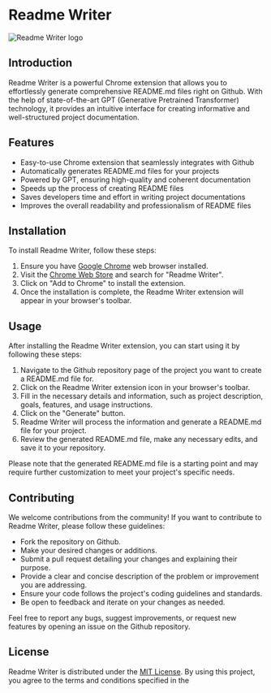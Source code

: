 # Readme Writer

![Readme Writer logo](https://example.com/readme-writer-logo.png)

## Introduction

Readme Writer is a powerful Chrome extension that allows you to effortlessly generate comprehensive README.md files right on Github. With the help of state-of-the-art GPT (Generative Pretrained Transformer) technology, it provides an intuitive interface for creating informative and well-structured project documentation.

## Features

- Easy-to-use Chrome extension that seamlessly integrates with Github
- Automatically generates README.md files for your projects
- Powered by GPT, ensuring high-quality and coherent documentation
- Speeds up the process of creating README files
- Saves developers time and effort in writing project documentations
- Improves the overall readability and professionalism of README files

## Installation

To install Readme Writer, follow these steps:

1. Ensure you have [Google Chrome](https://www.google.com/chrome/) web browser installed.
2. Visit the [Chrome Web Store](https://chrome.google.com/webstore) and search for "Readme Writer".
3. Click on "Add to Chrome" to install the extension.
4. Once the installation is complete, the Readme Writer extension will appear in your browser's toolbar.

## Usage

After installing the Readme Writer extension, you can start using it by following these steps:

1. Navigate to the Github repository page of the project you want to create a README.md file for.
2. Click on the Readme Writer extension icon in your browser's toolbar.
3. Fill in the necessary details and information, such as project description, goals, features, and usage instructions.
4. Click on the "Generate" button.
5. Readme Writer will process the information and generate a README.md file for your project.
6. Review the generated README.md file, make any necessary edits, and save it to your repository.

Please note that the generated README.md file is a starting point and may require further customization to meet your project's specific needs.

## Contributing

We welcome contributions from the community! If you want to contribute to Readme Writer, please follow these guidelines:

- Fork the repository on Github.
- Make your desired changes or additions.
- Submit a pull request detailing your changes and explaining their purpose.
- Provide a clear and concise description of the problem or improvement you are addressing.
- Ensure your code follows the project's coding guidelines and standards.
- Be open to feedback and iterate on your changes as needed.

Feel free to report any bugs, suggest improvements, or request new features by opening an issue on the Github repository.

## License

Readme Writer is distributed under the [MIT License](https://opensource.org/licenses/MIT). By using this project, you agree to the terms and conditions specified in the
